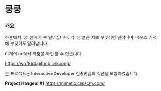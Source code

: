 # 쿵쿵

### 개요
하늘에서 '쿵' 글자가 뚝 떨어집니다.
각 '쿵'들은 서로 부딪히면 밀려나며, 마우스 커서에 부딪혀도 밀려납니다.

아래의 url에서 작품을 확인 할 수 있습니다.

https://wo7864.github.io/koong/


본 프로젝트는 Interactive Developer 김종민님의 작품을 모방하였습니다.

**Project Hangeul #1** https://mimetic.cmiscm.com/
